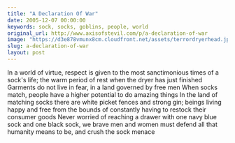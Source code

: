 ```yaml
---
title: "A Declaration Of War"
date: 2005-12-07 00:00:00
keywords: sock, socks, goblins, people, world
original_url: http://www.axisofstevil.com/p/a-declaration-of-war
image: "https://d3e878vmunx8cm.cloudfront.net/assets/terrordryerhead.jpg"
slug: a-declaration-of-war
layout: post
---
```


In a world of virtue, respect is given to the most sanctimonious times of a sock&#039;s life; the warm period of rest when the dryer has just finished Garments do not live in fear, in a land governed by free men When socks match, people have a higher potential to do amazing things In the land of matching socks there are white picket fences and strong gin; beings living happy and free from the bounds of constantly having to restock their consumer goods Never worried of reaching a drawer with one navy blue sock and one black sock, we brave men and women must defend all that humanity means to be, and crush the sock menace

